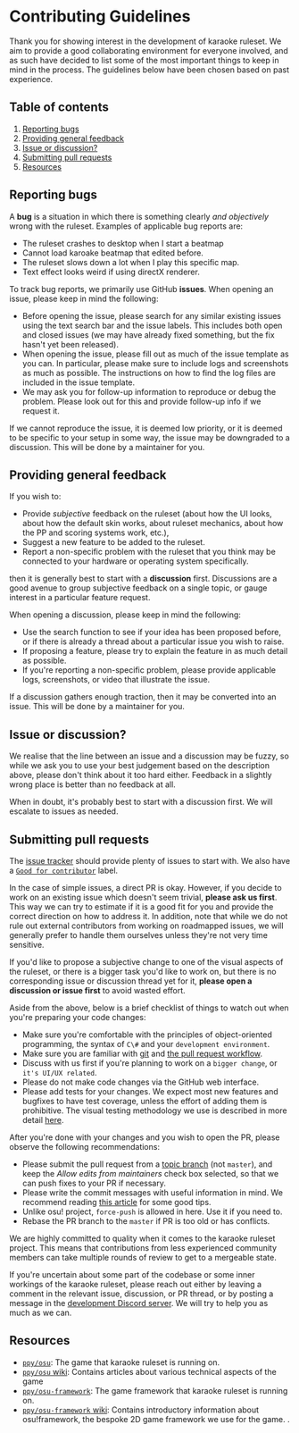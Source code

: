 # Contributing Guidelines

Thank you for showing interest in the development of karaoke ruleset. We aim to provide a good collaborating environment for everyone involved, and as such have decided to list some of the most important things to keep in mind in the process. The guidelines below have been chosen based on past experience.

## Table of contents

1. [Reporting bugs](#reporting-bugs)
2. [Providing general feedback](#providing-general-feedback)
3. [Issue or discussion?](#issue-or-discussion)
4. [Submitting pull requests](#submitting-pull-requests)
5. [Resources](#resources)

## Reporting bugs

A **bug** is a situation in which there is something clearly *and objectively* wrong with the ruleset. Examples of applicable bug reports are:

- The ruleset crashes to desktop when I start a beatmap
- Cannot load karoake beatmap that edited before.
- The ruleset slows down a lot when I play this specific map.
- Text effect looks weird if using directX renderer.

To track bug reports, we primarily use GitHub **issues**. When opening an issue, please keep in mind the following:

- Before opening the issue, please search for any similar existing issues using the text search bar and the issue labels. This includes both open and closed issues (we may have already fixed something, but the fix hasn't yet been released).
- When opening the issue, please fill out as much of the issue template as you can. In particular, please make sure to include logs and screenshots as much as possible. The instructions on how to find the log files are included in the issue template.
- We may ask you for follow-up information to reproduce or debug the problem. Please look out for this and provide follow-up info if we request it.

If we cannot reproduce the issue, it is deemed low priority, or it is deemed to be specific to your setup in some way, the issue may be downgraded to a discussion. This will be done by a maintainer for you.

## Providing general feedback

If you wish to:

- Provide *subjective* feedback on the ruleset (about how the UI looks, about how the default skin works, about ruleset mechanics, about how the PP and scoring systems work, etc.),
- Suggest a new feature to be added to the ruleset.
- Report a non-specific problem with the ruleset that you think may be connected to your hardware or operating system specifically.

then it is generally best to start with a **discussion** first. Discussions are a good avenue to group subjective feedback on a single topic, or gauge interest in a particular feature request.

When opening a discussion, please keep in mind the following:

- Use the search function to see if your idea has been proposed before, or if there is already a thread about a particular issue you wish to raise.
- If proposing a feature, please try to explain the feature in as much detail as possible.
- If you're reporting a non-specific problem, please provide applicable logs, screenshots, or video that illustrate the issue.

If a discussion gathers enough traction, then it may be converted into an issue. This will be done by a maintainer for you.

## Issue or discussion?

We realise that the line between an issue and a discussion may be fuzzy, so while we ask you to use your best judgement based on the description above, please don't think about it too hard either. Feedback in a slightly wrong place is better than no feedback at all.

When in doubt, it's probably best to start with a discussion first. We will escalate to issues as needed.

## Submitting pull requests

The [issue tracker](https://github.com/karaoke-dev/karaoke/issues) should provide plenty of issues to start with. We also have a [`Good for contributor`](https://github.com/karaoke-dev/karaoke/issues?q=is%3Aissue+is%3Aopen+label%3A"Good+for+contributor") label.

In the case of simple issues, a direct PR is okay. However, if you decide to work on an existing issue which doesn't seem trivial, **please ask us first**. This way we can try to estimate if it is a good fit for you and provide the correct direction on how to address it. In addition, note that while we do not rule out external contributors from working on roadmapped issues, we will generally prefer to handle them ourselves unless they're not very time sensitive.

If you'd like to propose a subjective change to one of the visual aspects of the ruleset, or there is a bigger task you'd like to work on, but there is no corresponding issue or discussion thread yet for it, **please open a discussion or issue first** to avoid wasted effort.

Aside from the above, below is a brief checklist of things to watch out when you're preparing your code changes:

- Make sure you're comfortable with the principles of object-oriented programming, the syntax of `C\#` and your `development environment`.
- Make sure you are familiar with [git](https://git-scm.com/) and [the pull request workflow](https://help.github.com/en/github/collaborating-with-issues-and-pull-requests/proposing-changes-to-your-work-with-pull-requests).
- Discuss with us first if you're planning to work on a `bigger change`, or `it's UI/UX related`.
- Please do not make code changes via the GitHub web interface.
- Please add tests for your changes. We expect most new features and bugfixes to have test coverage, unless the effort of adding them is prohibitive. The visual testing methodology we use is described in more detail [here](https://github.com/ppy/osu-framework/wiki/Development-and-Testing).

After you're done with your changes and you wish to open the PR, please observe the following recommendations:

- Please submit the pull request from a [topic branch](https://git-scm.com/book/en/v2/Git-Branching-Branching-Workflows#_topic_branch) (not `master`), and keep the *Allow edits from maintainers* check box selected, so that we can push fixes to your PR if necessary.
- Please write the commit messages with useful information in mind. We recommend reading [this article](https://chris.beams.io/posts/git-commit/) for some good tips.
- Unlike osu! project, `force-push` is allowed in here. Use it if you need to.
- Rebase the PR branch to the `master` if PR is too old or has conflicts.

We are highly committed to quality when it comes to the karaoke ruleset project.
This means that contributions from less experienced community members can take multiple rounds of review to get to a mergeable state.

If you're uncertain about some part of the codebase or some inner workings of the karaoke ruleset, please reach out either by leaving a comment in the relevant issue, discussion, or PR thread, or by posting a message in the [development Discord server](https://discord.gg/ga2xZXk).
We will try to help you as much as we can.

## Resources

- [`ppy/osu`](https://github.com/ppy/osu): The game that karaoke ruleset is running on.
- [`ppy/osu` wiki](https://github.com/ppy/osu/wiki): Contains articles about various technical aspects of the game
- [`ppy/osu-framework`](https://github.com/ppy/osu-framework): The game framework that karaoke ruleset is running on.
- [`ppy/osu-framework` wiki](https://github.com/ppy/osu-framework/wiki): Contains introductory information about osu!framework, the bespoke 2D game framework we use for the game.
.
